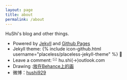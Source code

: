```yaml
---
layout: page
title: about
permalink: /about
---
```


HuShi's blog and other things.

- Powered by [Jekyll](http://jekyllrb.com/) and [Github Pages](https://pages.github.com)
- Jekyll theme: {% include icon-github.html username="placeless/placeless-jekyll-theme" %} 🤗
- Leave a comment: <span class="icon"><svg height="16" fill="#828282" viewBox="0 0 16 16" width="14"><path d="M0 4v8c0 .55.45 1 1 1h12c.55 0 1-.45 1-1V4c0-.55-.45-1-1-1H1c-.55 0-1 .45-1 1zm13 0L7 9 1 4h12zM1 5.5l4 3-4 3v-6zM2 12l3.5-3L7 10.5 8.5 9l3.5 3H2zm11-.5l-4-3 4-3v6z"></path></svg></span> hu.shi(->)outlook.com
- Drawing :[放在Behance上的画](https://www.behance.net/hushi929)
- 微博：[hushi929](https://weibo.com/1770992022)


